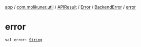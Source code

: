 [app](../../../../index.md) / [com.molikuner.util](../../../index.md) / [APIResult](../../index.md) / [Error](../index.md) / [BackendError](index.md) / [error](./error.md)

# error

`val error: `[`String`](https://kotlinlang.org/api/latest/jvm/stdlib/kotlin/-string/index.html)